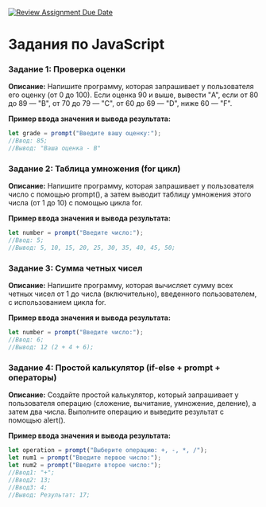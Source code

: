 [![Review Assignment Due Date](https://classroom.github.com/assets/deadline-readme-button-22041afd0340ce965d47ae6ef1cefeee28c7c493a6346c4f15d667ab976d596c.svg)](https://classroom.github.com/a/_9th2Edy)
# Задания по JavaScript

### Задание 1: Проверка оценки
**Описание:**
Напишите программу, которая запрашивает у пользователя его оценку (от 0 до 100). Если оценка 90 и выше, вывести "A", если от 80 до 89 — "B", от 70 до 79 — "C", от 60 до 69 — "D", ниже 60 — "F".

**Пример ввода значения и вывода результата:**
```javascript
let grade = prompt("Введите вашу оценку:");
//Ввод: 85;
//Вывод: "Ваша оценка - B"
```

### Задание 2: Таблица умножения (for цикл)
**Описание:**
Напишите программу, которая запрашивает у пользователя число с помощью prompt(), а затем выводит таблицу умножения этого числа (от 1 до 10) с помощью цикла for.

**Пример ввода значения и вывода результата:**
```javascript
let number = prompt("Введите число:");
//Ввод: 5;
//Вывод: 5, 10, 15, 20, 25, 30, 35, 40, 45, 50;
```

### Задание 3: Сумма четных чисел
**Описание:**
Напишите программу, которая вычисляет сумму всех четных чисел от 1 до числа (включительно), введенного пользователем, с использованием цикла for.

**Пример ввода значения и вывода результата:**
```javascript
let number = prompt("Введите число:");
//Ввод: 6;
//Вывод: 12 (2 + 4 + 6);
```

### Задание 4: Простой калькулятор (if-else + prompt + операторы)
**Описание:**
Создайте простой калькулятор, который запрашивает у пользователя операцию (сложение, вычитание, умножение, деление), а затем два числа. Выполните операцию и выведите результат с помощью alert().

**Пример ввода значения и вывода результата:**
```javascript
let operation = prompt("Выберите операцию: +, -, *, /");
let num1 = prompt("Введите первое число:");
let num2 = prompt("Введите второе число:");
//Ввод1: "+";
//Ввод2: 13;
//Ввод3: 4;
//Вывод: Результат: 17;
```
